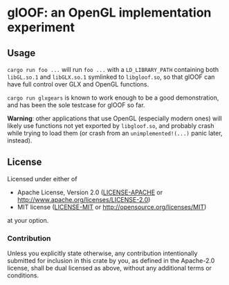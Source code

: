 # glOOF: an OpenGL implementation experiment

## Usage

`cargo run foo ...` will run `foo ...` with a `LD_LIBRARY_PATH` containing both
`libGL.so.1` and `libGLX.so.1` symlinked to `libgloof.so`, so that glOOF can have
full control over GLX and OpenGL functions.

`cargo run glxgears` is known to work enough to be a good demonstration,
and has been the sole testcase for glOOF so far.

**Warning**: other applications that use OpenGL (especially modern ones) will likely
use functions not yet exported by `libgloof.so`, and probably crash while trying
to load them (or crash from an `unimplemented!(...)` panic later, instead).

## License

Licensed under either of

 * Apache License, Version 2.0 ([LICENSE-APACHE](LICENSE-APACHE) or http://www.apache.org/licenses/LICENSE-2.0)
 * MIT license ([LICENSE-MIT](LICENSE-MIT) or http://opensource.org/licenses/MIT)

at your option.

### Contribution

Unless you explicitly state otherwise, any contribution intentionally submitted
for inclusion in this crate by you, as defined in the Apache-2.0 license, shall
be dual licensed as above, without any additional terms or conditions.
